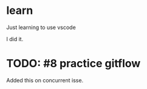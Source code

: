 # learn
Just learning to use vscode

I did it.

# TODO: #8 practice gitflow

Added this on concurrent isse.